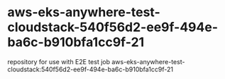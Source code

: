 # aws-eks-anywhere-test-cloudstack-540f56d2-ee9f-494e-ba6c-b910bfa1cc9f-21
repository for use with E2E test job aws-eks-anywhere-test-cloudstack:540f56d2-ee9f-494e-ba6c-b910bfa1cc9f-21
